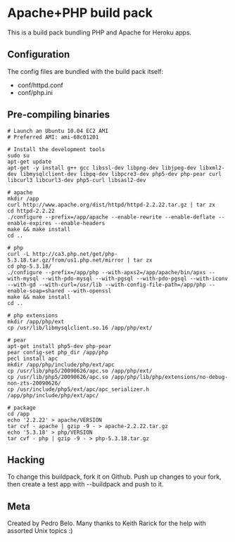 Apache+PHP build pack
========================

This is a build pack bundling PHP and Apache for Heroku apps.


Configuration
-------------

The config files are bundled with the build pack itself:

* conf/httpd.conf
* conf/php.ini


Pre-compiling binaries
----------------------

    # Launch an Ubuntu 10.04 EC2 AMI
    # Preferred AMI: ami-68c01201

    # Install the development tools
    sudo su
    apt-get update
    apt-get -y install g++ gcc libssl-dev libpng-dev libjpeg-dev libxml2-dev libmysqlclient-dev libpq-dev libpcre3-dev php5-dev php-pear curl libcurl3 libcurl3-dev php5-curl libsasl2-dev

    # apache
    mkdir /app
    curl http://www.apache.org/dist/httpd/httpd-2.2.22.tar.gz | tar zx
    cd httpd-2.2.22
    ./configure --prefix=/app/apache --enable-rewrite --enable-deflate --enable-expires --enable-headers
    make && make install
    cd ..

    # php
    curl -L http://ca3.php.net/get/php-5.3.18.tar.gz/from/us1.php.net/mirror | tar zx
    cd php-5.3.18/
    ./configure --prefix=/app/php --with-apxs2=/app/apache/bin/apxs --with-mysql --with-pdo-mysql --with-pgsql --with-pdo-pgsql --with-iconv --with-gd --with-curl=/usr/lib --with-config-file-path=/app/php --enable-soap=shared --with-openssl
    make && make install
    cd ..

    # php extensions
    mkdir /app/php/ext
    cp /usr/lib/libmysqlclient.so.16 /app/php/ext/

    # pear
    apt-get install php5-dev php-pear
    pear config-set php_dir /app/php
    pecl install apc
    mkdir /app/php/include/php/ext/apc
    cp /usr/lib/php5/20090626/apc.so /app/php/ext/
    cp /usr/lib/php5/20090626/apc.so /app/php/lib/php/extensions/no-debug-non-zts-20090626/
    cp /usr/include/php5/ext/apc/apc_serializer.h /app/php/include/php/ext/apc/

    # package
    cd /app
    echo '2.2.22' > apache/VERSION
    tar cvf - apache | gzip -9 - > apache-2.2.22.tar.gz
    echo '5.3.18' > php/VERSION
    tar cvf - php | gzip -9 - > php-5.3.18.tar.gz


Hacking
-------

To change this buildpack, fork it on Github. Push up changes to your fork, then create a test app with --buildpack <your-github-url> and push to it.


Meta
----

Created by Pedro Belo.
Many thanks to Keith Rarick for the help with assorted Unix topics :)
